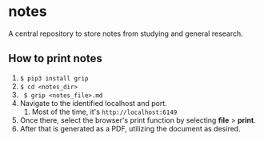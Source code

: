# notes
A central repository to store notes from studying and general research.

## How to print notes
1. ``` $ pip3 install grip ```
1. ``` $ cd <notes_dir> ```
1. ``` $ grip <notes_file>.md```
1. Navigate to the identified localhost and port.
    1. Most of the time, it's ```http://localhost:6149```
1. Once there, select the browser's print function by selecting **file** > **print**.
1. After that is generated as a PDF, utilizing the document as desired.
